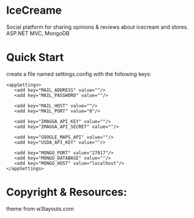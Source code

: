 # IceCreame
  Social platform for sharing opinions & reviews about icecream and stores.
  ASP.NET MVC, MongoDB


# Quick Start
   create a file named settings.config with the following keys:

    <appSettings>  
       <add key="MAIL_ADDRESS" value=""/>
       <add key="MAIL_PASSWORD" value=""/>
      
       <add key="MAIL_HOST" value=""/>
       <add key="MAIL_PORT" value="0"/>
      
       <add key="IMAGGA_API_KEY" value=""/>
       <add key="IMAGGA_API_SECRET" value=""/>
      
       <add key="GOOGLE_MAPS_API" value=""/>
       <add key="USDA_API_KEY" value=""/>

       <add key="MONGO_PORT" value="27017"/>
       <add key="MONGO_DATABASE" value=""/>
       <add key="MONGO_HOST" value="localhost"/> 
    </appSettings>  

# Copyright & Resources:

  theme from w3layouts.com
